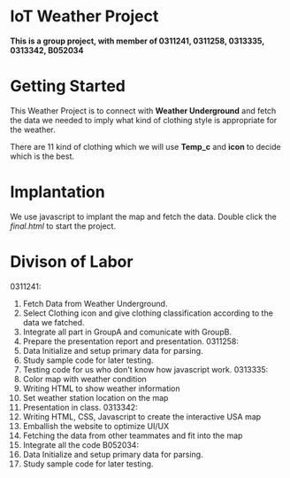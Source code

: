 # IoT Weather Project

**This is a group project, with member of 0311241, 0311258, 0313335, 0313342, B052034**


# Getting Started

This Weather Project is to connect with **Weather Underground** and fetch the data we needed to imply what kind of clothing style is appropriate for the weather.

There are 11 kind of clothing which we will use **Temp_c** and **icon** to decide which is the best.

# Implantation
We use javascript to implant the map and fetch the data.
Double click the *final.html* to start the project.

# Divison of Labor

0311241:
1. Fetch Data from Weather Underground.
2. Select Clothing icon and give clothing classification according to the data we fatched.
3. Integrate all part in GroupA and comunicate with GroupB.
4. Prepare the presentation report and presentation.
0311258:
1. Data Initialize and setup primary data for parsing.
2. Study sample code for later testing.
3. Testing code for us who don't know how javascript work.
0313335:
1. Color map with weather condition 
2. Writing HTML to show weather information
3. Set weather station location on the map
4. Presentation in class.
0313342:
1. Writing HTML, CSS, Javascript to create the interactive USA map
2. Emballish the website to optimize UI/UX
3. Fetching the data from other teammates and fit into the map
4. Integrate all the code
B052034:
1. Data Initialize and setup primary data for parsing.
2. Study sample code for later testing.



